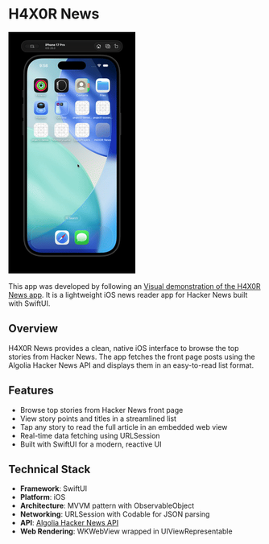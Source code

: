 # H4X0R News

![Algolia Hacker News API](h4x0r.gif)

This app was developed by following an [Visual demonstration of the H4X0R News app](https://www.udemy.com/course/ios-13-app-development-bootcamp/?couponCode=25BBPMXINACTIVE). It is a lightweight iOS news reader app for Hacker News built with SwiftUI.

## Overview

H4X0R News provides a clean, native iOS interface to browse the top stories from Hacker News. The app fetches the front page posts using the Algolia Hacker News API and displays them in an easy-to-read list format.

## Features

- Browse top stories from Hacker News front page
- View story points and titles in a streamlined list
- Tap any story to read the full article in an embedded web view
- Real-time data fetching using URLSession
- Built with SwiftUI for a modern, reactive UI

## Technical Stack

- **Framework**: SwiftUI
- **Platform**: iOS
- **Architecture**: MVVM pattern with ObservableObject
- **Networking**: URLSession with Codable for JSON parsing
- **API**: [Algolia Hacker News API](https://hn.algolia.com)
- **Web Rendering**: WKWebView wrapped in UIViewRepresentable
